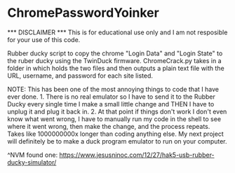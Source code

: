 # ChromePasswordYoinker

*** DISCLAIMER ***
This is for educational use only and I am not resposible for your use of this code. 


Rubber ducky script to copy the chrome "Login Data" and "Login State" to the ruber ducky using the TwinDuck firmware. ChromeCrack.py takes in a folder in which holds the two files and then outputs a plain text file with the URL, username, and password for each site listed.


NOTE: This has been one of the most annoying things to code that I have ever done. 1. There is no real emulator so I have to send it to the Rubber Ducky every single time I make a small little change and THEN I have to unplug it and plug it back in. 2. At that point if things don't work I don't even know what went wrong, I have to manually run my code in the shell to see where it went wrong, then make the change, and the process repeats. Takes like 1000000000x longer than coding anything else. My next project will definitely be to make a duck program emulator to run on your computer.

^NVM found one: https://www.jesusninoc.com/12/27/hak5-usb-rubber-ducky-simulator/

